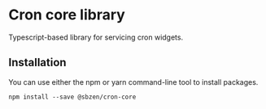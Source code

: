 # Cron core library

Typescript-based library for servicing cron widgets.

## Installation
You can use either the npm or yarn command-line tool to install packages.
```
npm install --save @sbzen/cron-core
```
